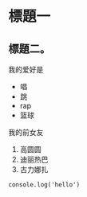 # 標題一
## 標題二。

 我的爱好是

 * 唱
 * 跳
 * rap
 * 篮球
  
  我的前女友

  1. 高圆圆
  2. 迪丽热巴
  3. 古力娜扎

  ```javsscript
  console.log('hello')
  ``` 